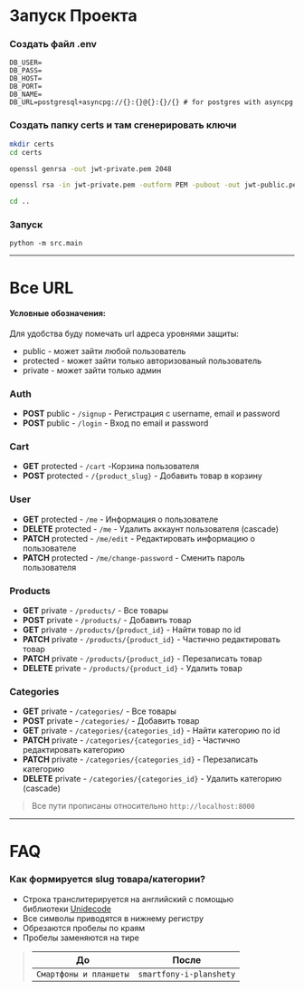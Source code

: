 # Запуск Проекта

### Создать файл .env
```
DB_USER=
DB_PASS=
DB_HOST=
DB_PORT=
DB_NAME=
DB_URL=postgresql+asyncpg://{}:{}@{}:{}/{} # for postgres with asyncpg
```
### Создать папку certs и там сгенерировать ключи
```bash
mkdir certs
cd certs

openssl genrsa -out jwt-private.pem 2048

openssl rsa -in jwt-private.pem -outform PEM -pubout -out jwt-public.pem

cd ..
```

### Запуск
```shell
python -m src.main
```
---
# Все URL
#### Условные обозначения:
Для удобства буду помечать url адреса уровнями защиты:
* public - может зайти любой пользователь
* protected - может зайти только авторизованый пользователь
* private - может зайти только админ

### Auth
* **POST** public - `/signup` - Регистрация с username, email и password
* **POST** public - `/login` - Вход по email и password

### Cart
* **GET** protected - `/cart` -Корзина пользователя
* **POST** protected - `/{product_slug}` - Добавить товар в корзину

### User
* **GET** protected - `/me` - Информация о пользователе
* **DELETE** protected - `/me` - Удалить аккаунт пользователя (cascade)
* **PATCH** protected - `/me/edit` - Редактировать информацию о пользователе
* **PATCH** protected - `/me/change-password` - Сменить пароль пользователя

### Products
* **GET** private - `/products/` - Все товары
* **POST** private - `/products/` - Добавить товар
* **GET** private - `/products/{product_id}` - Найти товар по id
* **PATCH** private - `/products/{product_id}` - Частично редактировать товар
* **PATCH** private - `/products/{product_id}` - Перезаписать товар
* **DELETE** private - `/products/{product_id}` - Удалить товар

### Categories
* **GET** private - `/categories/` - Все товары
* **POST** private - `/categories/` - Добавить товар
* **GET** private - `/categories/{categories_id}` - Найти категорию по id
* **PATCH** private - `/categories/{categories_id}` - Частично редактировать категорию
* **PATCH** private - `/categories/{categories_id}` - Перезаписать категорию
* **DELETE** private - `/categories/{categories_id}` - Удалить категорию (cascade)

> Все пути прописаны относительно `http://localhost:8000`
---
# FAQ

### Как формируется slug товара/категории?
* Строка транслитерируется на английский с помощью  
библиотеки [Unidecode](https://pypi.org/project/Unidecode/)  
* Все символы приводятся в нижнему регистру
* Обрезаются пробелы по краям
* Пробелы заменяются на тире
> |      До               |         После          |
> |-----------------------|------------------------|
> |`Смартфоны и планшеты` | `smartfony-i-planshety`|

